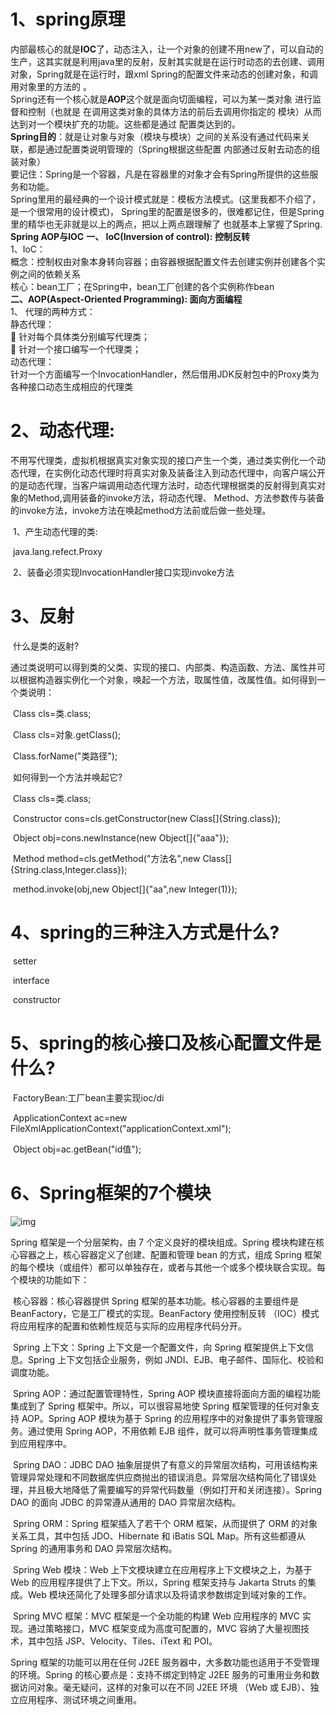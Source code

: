 # 1、spring原理 

​      内部最核心的就是**IOC**了，动态注入，让一个对象的创建不用new了，可以自动的生产，这其实就是利用java里的反射，反射其实就是在运行时动态的去创建、调用对象，Spring就是在运行时，跟xml Spring的配置文件来动态的创建对象，和调用对象里的方法的 。  
      Spring还有一个核心就是**AOP**这个就是面向切面编程，可以为某一类对象 进行监督和控制（也就是 在调用这类对象的具体方法的前后去调用你指定的 模块）从而达到对一个模块扩充的功能。这些都是通过  配置类达到的。  
      **Spring目的**：就是让对象与对象（模块与模块）之间的关系没有通过代码来关联，都是通过配置类说明管理的（Spring根据这些配置 内部通过反射去动态的组装对象）  
      要记住：Spring是一个容器，凡是在容器里的对象才会有Spring所提供的这些服务和功能。  
Spring里用的最经典的一个设计模式就是：模板方法模式。(这里我都不介绍了，是一个很常用的设计模式)， Spring里的配置是很多的，很难都记住，但是Spring里的精华也无非就是以上的两点，把以上两点跟理解了 也就基本上掌握了Spring.
**Spring AOP与IOC**
**一、 IoC(Inversion of control): 控制反转**  
1、IoC：  
概念：控制权由对象本身转向容器；由容器根据配置文件去创建实例并创建各个实例之间的依赖关系  
核心：bean工厂；在Spring中，bean工厂创建的各个实例称作bean  
**二、AOP(Aspect-Oriented Programming): 面向方面编程**  
1、 代理的两种方式：  
静态代理：  
 针对每个具体类分别编写代理类；  
 针对一个接口编写一个代理类；  
动态代理：  
针对一个方面编写一个InvocationHandler，然后借用JDK反射包中的Proxy类为各种接口动态生成相应的代理类

 

# 2、动态代理:

不用写代理类，虚拟机根据真实对象实现的接口产生一个类，通过类实例化一个动态代理，在实例化动态代理时将真实对象及装备注入到动态代理中，向客户端公开的是动态代理，当客户端调用动态代理方法时，动态代理根据类的反射得到真实对象的Method,调用装备的invoke方法，将动态代理、 Method、方法参数传与装备的invoke方法，invoke方法在唤起method方法前或后做一些处理。     

​             1、产生动态代理的类:

​                            java.lang.refect.Proxy

​             2、装备必须实现InvocationHandler接口实现invoke方法

# 3、反射

​    什么是类的返射?

​        通过类说明可以得到类的父类、实现的接口、内部类、构造函数、方法、属性并可以根据构造器实例化一个对象，唤起一个方法，取属性值，改属性值。如何得到一个类说明：

​                        Class cls=类.class;

​                        Class cls=对象.getClass();

​                        Class.forName("类路径");

​       如何得到一个方法并唤起它?

​                        Class cls=类.class;

​                        Constructor cons=cls.getConstructor(new Class[]{String.class});

​                        Object obj=cons.newInstance(new Object[]{"aaa"});

​                        Method method=cls.getMethod("方法名",new Class[]{String.class,Integer.class});

​                        method.invoke(obj,new Object[]{"aa",new Integer(1)}); 

# 4、spring的三种注入方式是什么?

​        setter

​        interface

​        constructor

# 5、spring的核心接口及核心配置文件是什么?

​        FactoryBean:工厂bean主要实现ioc/di

​         ApplicationContext ac=new FileXmlApplicationContext("applicationContext.xml");

​          Object obj=ac.getBean("id值");

# 6、Spring框架的7个模块

![img](https://images2015.cnblogs.com/blog/917856/201608/917856-20160830090316402-526575145.jpg)

Spring 框架是一个分层架构，由 7 个定义良好的模块组成。Spring 模块构建在核心容器之上，核心容器定义了创建、配置和管理 bean 的方式，组成 Spring 框架的每个模块（或组件）都可以单独存在，或者与其他一个或多个模块联合实现。每个模块的功能如下：

​     核心容器：核心容器提供 Spring 框架的基本功能。核心容器的主要组件是 BeanFactory，它是工厂模式的实现。BeanFactory 使用控制反转 （IOC）模式将应用程序的配置和依赖性规范与实际的应用程序代码分开。

​     Spring 上下文：Spring 上下文是一个配置文件，向 Spring 框架提供上下文信息。Spring 上下文包括企业服务，例如 JNDI、EJB、电子邮件、国际化、校验和调度功能。

​     Spring AOP：通过配置管理特性，Spring AOP 模块直接将面向方面的编程功能集成到了 Spring 框架中。所以，可以很容易地使 Spring 框架管理的任何对象支持 AOP。Spring AOP 模块为基于 Spring 的应用程序中的对象提供了事务管理服务。通过使用 Spring AOP，不用依赖 EJB 组件，就可以将声明性事务管理集成到应用程序中。

​     Spring DAO：JDBC DAO 抽象层提供了有意义的异常层次结构，可用该结构来管理异常处理和不同数据库供应商抛出的错误消息。异常层次结构简化了错误处理，并且极大地降低了需要编写的异常代码数量（例如打开和关闭连接）。Spring DAO 的面向 JDBC 的异常遵从通用的 DAO 异常层次结构。

​     Spring ORM：Spring 框架插入了若干个 ORM 框架，从而提供了 ORM 的对象关系工具，其中包括 JDO、Hibernate 和 iBatis SQL Map。所有这些都遵从 Spring 的通用事务和 DAO 异常层次结构。

​     Spring Web 模块：Web 上下文模块建立在应用程序上下文模块之上，为基于 Web 的应用程序提供了上下文。所以，Spring 框架支持与 Jakarta Struts 的集成。Web 模块还简化了处理多部分请求以及将请求参数绑定到域对象的工作。

​     Spring MVC 框架：MVC 框架是一个全功能的构建 Web 应用程序的 MVC 实现。通过策略接口，MVC 框架变成为高度可配置的，MVC 容纳了大量视图技术，其中包括 JSP、Velocity、Tiles、iText 和 POI。

Spring 框架的功能可以用在任何 J2EE 服务器中，大多数功能也适用于不受管理的环境。Spring 的核心要点是：支持不绑定到特定 J2EE 服务的可重用业务和数据访问对象。毫无疑问，这样的对象可以在不同 J2EE 环境 （Web 或 EJB）、独立应用程序、测试环境之间重用。